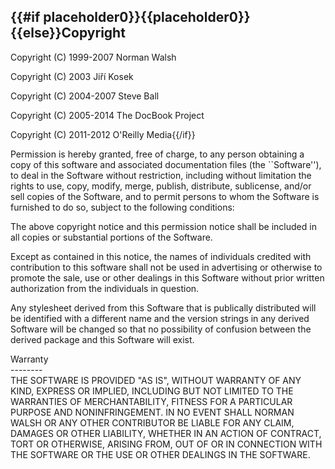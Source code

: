 {{#if placeholder0}}{{placeholder0}}{{else}}Copyright 
 --------- 
 Copyright (C) 1999-2007 Norman Walsh
           
 Copyright (C) 2003 Jiří Kosek
           
 Copyright (C) 2004-2007 Steve Ball
           
 Copyright (C) 2005-2014 The DocBook Project
           
 Copyright (C) 2011-2012 O'Reilly Media{{/if}}

 Permission is hereby granted, free of charge, to any person obtaining a copy of this software and associated documentation files (the ``Software''), to deal in the Software without restriction, including without limitation the rights to use, copy, modify, merge, publish, distribute, sublicense, and/or sell copies of the Software, and to permit persons to whom the Software is furnished to do so, subject to the following conditions:

 The above copyright notice and this permission notice shall be included in all copies or substantial portions of the Software.

 Except as contained in this notice, the names of individuals credited with contribution to this software shall not be used in advertising or otherwise to promote the sale, use or other dealings in this Software without prior written authorization from the individuals in question.

 Any stylesheet derived from this Software that is publically distributed will be identified with a different name and the version strings in any derived Software will be changed so that no possibility of confusion between the derived package and this Software will exist.

 Warranty   
\--------   
 THE SOFTWARE IS PROVIDED &quot;AS IS&quot;, WITHOUT WARRANTY OF ANY KIND, EXPRESS OR IMPLIED, INCLUDING BUT NOT LIMITED TO THE WARRANTIES OF MERCHANTABILITY, FITNESS FOR A PARTICULAR PURPOSE AND NONINFRINGEMENT. IN NO EVENT SHALL NORMAN WALSH OR ANY OTHER CONTRIBUTOR BE LIABLE FOR ANY CLAIM, DAMAGES OR OTHER LIABILITY, WHETHER IN AN ACTION OF CONTRACT, TORT OR OTHERWISE, ARISING FROM, OUT OF OR IN CONNECTION WITH THE SOFTWARE OR THE USE OR OTHER DEALINGS IN THE SOFTWARE.